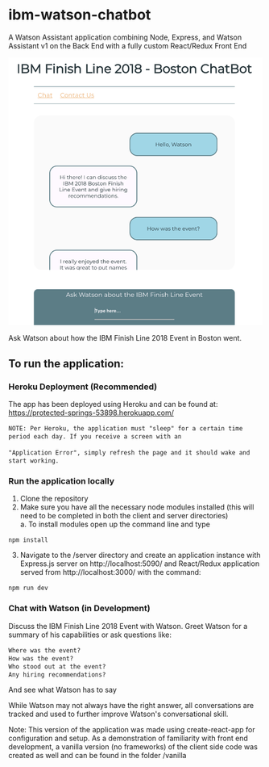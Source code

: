 # ibm-watson-chatbot
A Watson Assistant application combining Node, Express, and Watson Assistant v1 on the Back End with a fully custom React/Redux Front End 

![demoIntro](./images/demoIntro.png)

Ask Watson about how the IBM Finish Line 2018 Event in Boston went.

## To run the application:
  ### Heroku Deployment (Recommended)
  The app has been deployed using Heroku and can be found at: https://protected-springs-53898.herokuapp.com/
  
    NOTE: Per Heroku, the application must "sleep" for a certain time period each day. If you receive a screen with an
    
    "Application Error", simply refresh the page and it should wake and start working. 
  
  ### Run the application locally
  1. Clone the repository
  2. Make sure you have all the necessary node modules installed (this will need to be completed in both the client and server      directories)  
   a. To install modules open up the command line and type 
  
    npm install
    
  3. Navigate to the /server directory and create an application instance with Express.js server on http://localhost:5090/ and      React/Redux application served from http://localhost:3000/ with the command:
    
    npm run dev
      
  ### Chat with Watson (in Development)
  Discuss the IBM Finish Line 2018 Event with Watson. Greet Watson for a summary of his capabilities or ask questions like:
    
    Where was the event?
    How was the event?
    Who stood out at the event?
    Any hiring recommendations?
 
  And see what Watson has to say   
  
While Watson may not always have the right answer, all conversations are tracked and used to further improve Watson's conversational skill.






Note: This version of the application was made using create-react-app for configuration and setup. As a demonstration of familiarity with front end development, a vanilla version (no frameworks) of the client side code was created as well and can be found in the folder /vanilla
